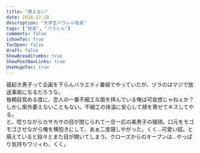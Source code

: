 ```yaml
---
title: "萌えない"
date: 2016-12-18
description: "大学生パラレル桂高"
tags: ["桂高", "パラレル"]
comments: false
ishowToc: true
TocOpen: false
draft: false
ShowBreadCrumbs: true
ShowPostNavLinks: true
UseHugoToc: true
---
```


寝起き男子って企画を下らんバラエティ番組でやっていたが、ヅラのはマジで放送事故になるだろうな。  
毎朝目覚める度に、恋人の一番不細工な面を拝んでいる俺は可哀想じゃねぇか？しかし案外萎えないこともない。不細工の体温に安心して顔を寄せてキスしてやる。  
と、唸りながらカサカサの目が閉じられて一旦一応の美男子の寝顔。口元をモゴモゴさせながら俺を横抱きにして、あぁ二度寝しやがった。くく…可愛い奴。と萌えていると段々とまた目が開いてしまう。クローズからのオープンは…やっぱり気持ちワリィわ、くく。